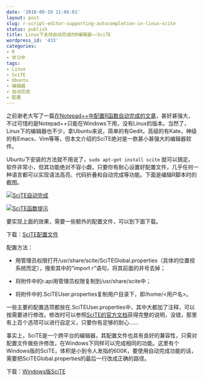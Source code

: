 ```yaml
---
date: '2010-09-19 11:06:01'
layout: post
slug: r-script-editor-supporting-autocompletion-in-linux-scite
status: publish
title: Linux下支持自动完成的R编辑器——SciTE
wordpress_id: '433'
categories:
- R
- 学习中
tags:
- Linux
- SciTE
- Ubuntu
- 编辑器
- 自动完成
- 配置
---
```


之前谢老大写了一篇[在Notepad++中配置R函数自动完成的文章](http://yihui.name/en/2010/08/auto-completion-in-notepad-for-r-script/)，甚好甚强大，不过可惜的是Notepad++只能在Windows下用，没有Linux的版本。当然了，Linux下的编辑器也不少，拿Ubuntu来说，简单的有Gedit，高级的有Kate，神级的有Emacs、Vim等等，但本文介绍的SciTE绝对是一款甚小甚强大的编辑器软件。

Ubuntu下安装的方法就不用说了，`sudo apt-get install scite` 就可以搞定。软件非常小，但其功能绝对不容小觑，只要你有耐心设置好配置文件，几乎任何一种语言都可以实现语法高亮、代码折叠和自动完成等功能。下面是编辑R脚本时的截图。

[![SciTE自动完成](http://i.imgur.com/ppWVe.png)](http://i.imgur.com/ppWVe.png)

[![SciTE函数提示](http://i.imgur.com/CCurr.png)](http://i.imgur.com/CCurr.png)

要实现上面的效果，需要一些额外的配置文件，可以到下面下载。

下载：[SciTE配置文件](https://bitbucket.org/yixuan/cn/downloads/SciTE_config.zip)

配置方法：

	
  * 用管理员权限打开/usr/share/scite/SciTEGlobal.properties（具体的位置视系统而定），搜索其中的“import r”语句，将其前面的井号去掉；

	
  * 将附件中的r.api用管理员权限复制到/usr/share/scite中；

	
  * 将附件中的.SciTEUser.properties复制用户目录下，即/home/<用户名>。


一些主要的配置选项都放在.SciTEUser.properties中，其中大都加了注释，可以按需要进行修改。修改时可以参照[SciTE的官方文档](http://www.scintilla.org/SciTEDoc.html)获得完整的说明，没错，那里有上百个选项可以进行自定义，只要你有足够的耐心……

事实上，SciTE是一个跨平台的编辑器，其配置文件也具有良好的兼容性，只需对配置文件做些许修改，在Windows下同样可以完成相同的功能。这里有个Windows版的SciTE，体积是小到令人发指的600K，要使用自动完成功能的话，需要把SciTEGlobal.properties的最后一行改成正确的路径。



下载：[Windows版SciTE](https://bitbucket.org/yixuan/cn/downloads/SciTE_win.zip)



